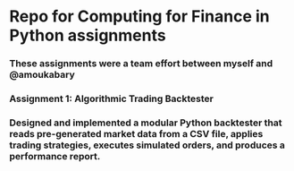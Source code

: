 # Repo for Computing for Finance in Python assignments

### These assignments were a team effort between myself and @amoukabary

### Assignment 1: Algorithmic Trading Backtester
### Designed and implemented a modular Python backtester that reads pre-generated market data from a CSV file, applies trading strategies, executes simulated orders, and produces a performance report. 


